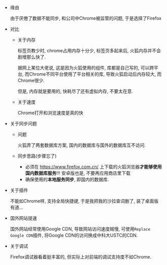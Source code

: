 * 缘由

  由于厌倦了数据不能同步, 和公司中Chrome被监管的问题, 于是选择了Firefox

* 对比

  * 关于内存

    标签页教少时, chrome占用内存十分少, 标签页多起来后, 火狐内存并不会剧增那么快了. 

    据网上某位大佬说, 这是因为火狐使用的组件, 库都是自己写的, 可以跨平台, 而Chrome不同平台使用了平台相关的库, 导致火狐启动后内存较大, 而Chrome很少.

    但是, 内存就是要用的, 快耗尽了还有虚拟内存, 不要太在意.

  * 关于速度

    Chrome打开和浏览速度是真的快

* 关于同步问题

  * 问题

    火狐弄了两套数据库方案, 国内的数据库与国外的数据库互不访问.

  * 同步思路(步骤忘了)

    * 必须在 https://www.firefox.com.cn/ 上下载的火狐浏览器**才能够使用国内数据库服务**!!! 安卓版也是, 不要再应用商店里下载
    * 确保使用的**本地服务同步**, 即国内的数据库.

* 关于插件

  不能如Chrome样, 支持全局快捷键, 于是我把我的沙拉查词删了, 装了桌面版有道...

* 国外网站提速

  国外网站经常使用Google CDN, 导致网站访问速度贼慢, 可使用`Replace Google CDN`插件, 将Google CDN的访问换成中科大USTC的CDN.
  
* 关于调试

  Firefox调试器看着挺丰富的, 但实际上对前端的调试支持度不如Chrome.